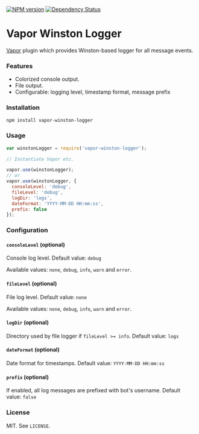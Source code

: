 [![NPM version](http://img.shields.io/npm/v/vapor-winston-logger.svg?style=flat)](https://www.npmjs.org/package/vapor-winston-logger)
[![Dependency Status](https://david-dm.org/scholtzm/vapor-winston-logger.svg)](https://david-dm.org/scholtzm/vapor-winston-logger)

# Vapor Winston Logger

[Vapor](https://github.com/scholtzm/vapor) plugin which provides Winston-based logger for all message events.

### Features

- Colorized console output.
- File output.
- Configurable: logging level, timestamp format, message prefix

### Installation

```sh
npm install vapor-winston-logger
```

### Usage

```js
var winstonLogger = require('vapor-winston-logger');

// Instantiate Vapor etc.

vapor.use(winstonLogger);
// or
vapor.use(winstonLogger, {
  consoleLevel: 'debug',
  fileLevel: 'debug',
  logDir: 'logs',
  dateFormat: 'YYYY-MM-DD HH:mm:ss',
  prefix: false
});
```

### Configuration

#### `consoleLevel` (optional)

Console log level. Default value: `debug`

Available values: `none`, `debug`, `info`, `warn` and `error`.

#### `fileLevel` (optional)

File log level. Default value: `none`

Available values: `none`, `debug`, `info`, `warn` and `error`.

#### `logDir` (optional)

Directory used by file logger if `fileLevel >= info`. Default value: `logs`

#### `dateFormat` (optional)

Date format for timestamps. Default value: `YYYY-MM-DD HH:mm:ss`

#### `prefix` (optional)

If enabled, all log messages are prefixed with bot's username. Default value: `false`

### License

MIT. See `LICENSE`.
